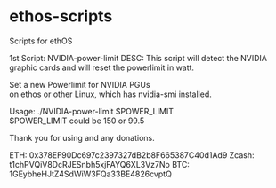 # ethos-scripts
Scripts for ethOS

1st Script: NVIDIA-power-limit
DESC: This script will detect the NVIDIA graphic cards and will reset the powerlimit in watt.

 Set a new Powerlimit for NVIDIA PGUs                     
 on ethos or other Linux, which has nvidia-smi installed. 

 Usage: ./NVIDIA-power-limit $POWER_LIMIT                 
 $POWER_LIMIT could be 150 or 99.5                        



Thank you for using and any donations.

ETH: 0x378EF90Dc697c2397327dB2b8F665387C40d1Ad9
Zcash: t1chPVQiV8DcRJESnbh5xjFAYQ6XL3Vz7No
BTC: 1GEybheHJtZ4SdWiW3FQa33BE4826cvptQ



